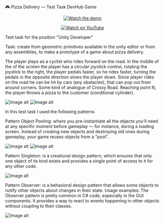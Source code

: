 🎮 Pizza Delivery — Test Task DevHub Game
<p align="center"> <a href="https://www.youtube.com/watch?v=MobLlsnx6Xg&t=13s" target="_blank"> <img src="https://img.youtube.com/vi/MobLlsnx6Xg/0.jpg" alt="Watch the demo" /> </a> </p> <p align="center"> <a href="https://www.youtube.com/watch?v=4GVzAM5tUFs&t=13s" target="_blank"> <img src="https://img.shields.io/badge/Watch%20on-YouTube-FF0000?style=for-the-badge&logo=youtube&logoColor=white" alt="Watch on YouTube" /> </a> </p>

Test task for the position
"Unity Developer"

Task: create from geometric primitives available in the
unity editor or from any assemblies, to make a prototype of a game about
pizza delivery.

The player plays as a cyclist who rides forward on the road. In the middle of the
of the screen the player has a circular joystick control, rotating the joystick
to the right, the player pedals faster, so he rides faster,
turning the pedals in the opposite direction slows the player down. Since
player rides on the road he can be hit by cars (any obstacles),
that can pop out from around corners. Some kind of analogue of Crossy Road.
Reaching point N, the player throws a pizza to the customer (conditional
cylinder).

![Image alt](https://github.com/SinlessDevil/Test_task_PizzaDelivery/blob/main/ScreenShots/GamePlay_PizzaDelivery_1.png)
![Image alt](https://github.com/SinlessDevil/Test_task_PizzaDelivery/blob/main/ScreenShots/GamePlay_PizzaDelivery_2.png)

In this test task I used the following patterns

Pattern Object Pooling: where you pre-instantiate all the objects you’ll need at any specific moment before gameplay — for instance, 
during a loading screen. Instead of creating new objects and destroying old ones during gameplay, your game reuses objects from a “pool”.

![Image alt](https://github.com/SinlessDevil/Test_task_PizzaDelivery/blob/main/ScreenShots/Pool_Mono_Task_PizzaDeviler.png)
![Image alt](https://github.com/SinlessDevil/Test_task_PizzaDelivery/blob/main/ScreenShots/Pool_Mono_Task_PizzaDeviler_1.png)

Pattern Singleton: is a creational design pattern, 
which ensures that only one object of its kind exists and provides a single point of access to it for any other code.

![Image alt](https://github.com/SinlessDevil/Test_task_PizzaDelivery/blob/main/ScreenShots/Singletone_Task_PizzaDeviler.png)

Pattern Observer: is a behavioral design pattern that allows some objects to notify other objects about changes in their state.
Usage examples: The Observer pattern is pretty common in C# code, especially in the GUI components. It provides a way to react 
to events happening in other objects without coupling to their classes.

![Image alt](https://github.com/SinlessDevil/Test_task_PizzaDelivery/blob/main/ScreenShots/Observer_Task_PizzaDeviler.png)
